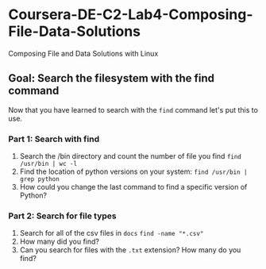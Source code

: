 # Coursera-DE-C2-Lab4-Composing-File-Data-Solutions
Composing File and Data Solutions with Linux

## Goal:   Search the filesystem with the find command

Now that you have learned to search with the `find` command let's put this to use.

### Part 1: Search with find

1.  Search the /bin directory and count the number of file you find `find /usr/bin | wc -l`
2.  Find the location of python versions on your system:  `find /usr/bin | grep python`
3.  How could you change the last command to find a specific version of Python?

### Part 2:  Search for file types

1.  Search for all of the csv files in `docs` `find -name "*.csv"`
2.  How many did you find?
3.  Can you search for files with the `.txt` extension?  How many do you find?